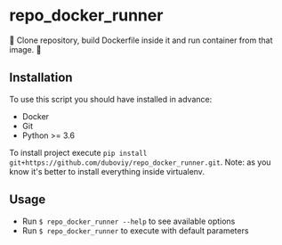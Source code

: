 # repo_docker_runner
🐳 Clone repository, build Dockerfile inside it and run container from that image. 🐳


## Installation

To use this script you should have installed in advance:

- Docker
- Git
- Python >= 3.6

To install project execute `pip install git+https://github.com/duboviy/repo_docker_runner.git`. Note: as you know it's better to install everything inside virtualenv.

## Usage

- Run `$ repo_docker_runner --help` to see available options
- Run `$ repo_docker_runner` to execute with default parameters
